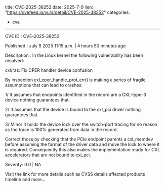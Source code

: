  
title: CVE-2025-38252
date: 2025-7-9
lien: "https://cvefeed.io/vuln/detail/CVE-2025-38252"
categories:
  - cve
---

CVE ID : CVE-2025-38252

Published :  July 9
2025
11:15 a.m. | 4 hours
50 minutes ago

Description : In the Linux kernel
the following vulnerability has been resolved:

cxl/ras: Fix CPER handler device confusion

By inspection
cxl_cper_handle_prot_err() is making a series of fragile
assumptions that can lead to crashes:

1/ It assumes that endpoints identified in the record are a CXL-type-3
   device
nothing guarantees that.

2/ It assumes that the device is bound to the cxl_pci driver
nothing
   guarantees that.

3/ Minor
it holds the device lock over the switch-port tracing for no
   reason as the trace is 100% generated from data in the record.

Correct those by checking that the PCIe endpoint parents a cxl_memdev
before assuming the format of the driver data
and move the lock to where
it is required. Consequently this also makes the implementation ready for
CXL accelerators that are not bound to cxl_pci.

Severity: 0.0 | NA

Visit the link for more details
such as CVSS details
affected products
timeline
and more...
